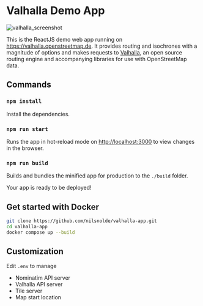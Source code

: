 # Valhalla Demo App

![valhalla_screenshot](https://user-images.githubusercontent.com/10322094/144841673-18ec0772-129d-443e-a040-5172480b0f92.png)

This is the ReactJS demo web app running on https://valhalla.openstreetmap.de. It provides routing and isochrones with a magnitude of options and makes requests to [Valhalla](https://github.com/valhalla/valhalla), an open source routing engine and accompanying libraries for use with OpenStreetMap data.

## Commands

### `npm install`

Install the dependencies.

### `npm run start`

Runs the app in hot-reload mode on [http://localhost:3000](http://localhost:3000) to view changes in the browser.

### `npm run build`

Builds and bundles the minified app for production to the `./build` folder.

Your app is ready to be deployed!

## Get started with Docker
```bash
git clone https://github.com/nilsnolde/valhalla-app.git
cd valhalla-app
docker compose up --build
```

## Customization
Edit `.env` to manage
- Nominatim API server
- Valhalla API server
- Tile server
- Map start location